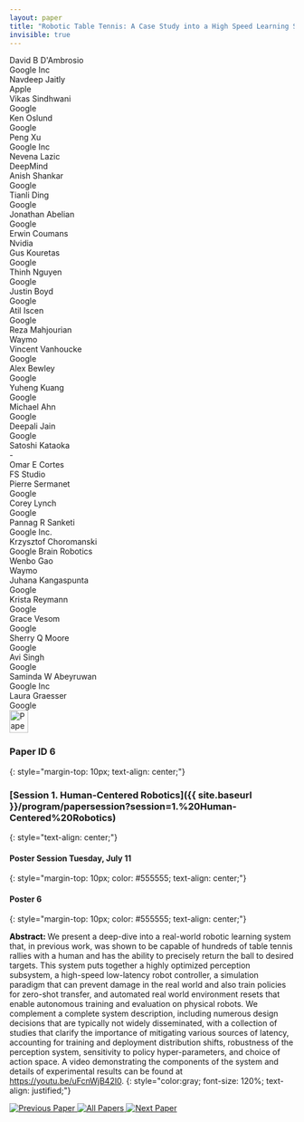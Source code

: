 ```yaml
---
layout: paper
title: "Robotic Table Tennis: A Case Study into a High Speed Learning System"
invisible: true
---
```

<div class="paper-authors">
<div class="paper-author-box">
    <div class="paper-author-name">David B D'Ambrosio</div>
    <div class="paper-author-uni">Google Inc</div>
</div>
<div class="paper-author-box">
    <div class="paper-author-name">Navdeep  Jaitly</div>
    <div class="paper-author-uni">Apple</div>
</div>
<div class="paper-author-box">
    <div class="paper-author-name">Vikas Sindhwani</div>
    <div class="paper-author-uni">Google</div>
</div>
<div class="paper-author-box">
    <div class="paper-author-name">Ken Oslund</div>
    <div class="paper-author-uni">Google</div>
</div>
<div class="paper-author-box">
    <div class="paper-author-name">Peng Xu</div>
    <div class="paper-author-uni">Google Inc</div>
</div>
<div class="paper-author-box">
    <div class="paper-author-name">Nevena Lazic</div>
    <div class="paper-author-uni">DeepMind</div>
</div>
<div class="paper-author-box">
    <div class="paper-author-name">Anish Shankar</div>
    <div class="paper-author-uni">Google</div>
</div>
<div class="paper-author-box">
    <div class="paper-author-name">Tianli Ding</div>
    <div class="paper-author-uni">Google</div>
</div>
<div class="paper-author-box">
    <div class="paper-author-name">Jonathan Abelian</div>
    <div class="paper-author-uni">Google</div>
</div>
<div class="paper-author-box">
    <div class="paper-author-name">Erwin Coumans</div>
    <div class="paper-author-uni">Nvidia</div>
</div>
<div class="paper-author-box">
    <div class="paper-author-name">Gus Kouretas</div>
    <div class="paper-author-uni">Google</div>
</div>
<div class="paper-author-box">
    <div class="paper-author-name">Thinh Nguyen</div>
    <div class="paper-author-uni">Google</div>
</div>
<div class="paper-author-box">
    <div class="paper-author-name">Justin Boyd</div>
    <div class="paper-author-uni">Google</div>
</div>
<div class="paper-author-box">
    <div class="paper-author-name">Atil Iscen</div>
    <div class="paper-author-uni">Google</div>
</div>
<div class="paper-author-box">
    <div class="paper-author-name">Reza Mahjourian</div>
    <div class="paper-author-uni">Waymo</div>
</div>
<div class="paper-author-box">
    <div class="paper-author-name">Vincent Vanhoucke</div>
    <div class="paper-author-uni">Google</div>
</div>
<div class="paper-author-box">
    <div class="paper-author-name">Alex Bewley</div>
    <div class="paper-author-uni">Google</div>
</div>
<div class="paper-author-box">
    <div class="paper-author-name">Yuheng Kuang</div>
    <div class="paper-author-uni">Google</div>
</div>
<div class="paper-author-box">
    <div class="paper-author-name">Michael Ahn</div>
    <div class="paper-author-uni">Google</div>
</div>
<div class="paper-author-box">
    <div class="paper-author-name">Deepali Jain</div>
    <div class="paper-author-uni">Google</div>
</div>
<div class="paper-author-box">
    <div class="paper-author-name">Satoshi Kataoka</div>
    <div class="paper-author-uni">-</div>
</div>
<div class="paper-author-box">
    <div class="paper-author-name">Omar E Cortes</div>
    <div class="paper-author-uni">FS Studio</div>
</div>
<div class="paper-author-box">
    <div class="paper-author-name">Pierre Sermanet</div>
    <div class="paper-author-uni">Google</div>
</div>
<div class="paper-author-box">
    <div class="paper-author-name">Corey Lynch</div>
    <div class="paper-author-uni">Google</div>
</div>
<div class="paper-author-box">
    <div class="paper-author-name">Pannag R Sanketi</div>
    <div class="paper-author-uni">Google Inc.</div>
</div>
<div class="paper-author-box">
    <div class="paper-author-name">Krzysztof Choromanski</div>
    <div class="paper-author-uni">Google Brain Robotics</div>
</div>
<div class="paper-author-box">
    <div class="paper-author-name">Wenbo Gao</div>
    <div class="paper-author-uni">Waymo</div>
</div>
<div class="paper-author-box">
    <div class="paper-author-name">Juhana Kangaspunta</div>
    <div class="paper-author-uni">Google</div>
</div>
<div class="paper-author-box">
    <div class="paper-author-name">Krista Reymann</div>
    <div class="paper-author-uni">Google</div>
</div>
<div class="paper-author-box">
    <div class="paper-author-name">Grace Vesom</div>
    <div class="paper-author-uni">Google</div>
</div>
<div class="paper-author-box">
    <div class="paper-author-name">Sherry Q Moore</div>
    <div class="paper-author-uni">Google</div>
</div>
<div class="paper-author-box">
    <div class="paper-author-name">Avi Singh</div>
    <div class="paper-author-uni">Google</div>
</div>
<div class="paper-author-box">
    <div class="paper-author-name">Saminda W Abeyruwan</div>
    <div class="paper-author-uni">Google Inc</div>
</div>
<div class="paper-author-box">
    <div class="paper-author-name">Laura Graesser</div>
    <div class="paper-author-uni">Google</div>
</div>

</div><div class="paper-pdf">
<div> <a href="http://www.roboticsproceedings.org/rss19/p006.pdf"><img src="{{ site.baseurl }}/images/paper_link.png" alt="Paper Website" width = "33"  height = "40"/></a> </div>
</div>

### Paper ID 6
{: style="margin-top: 10px; text-align: center;"}

### [Session 1. Human-Centered Robotics]({{ site.baseurl }}/program/papersession?session=1.%20Human-Centered%20Robotics)
{: style="text-align: center;"}

#### Poster Session Tuesday, July 11
{: style="margin-top: 10px; color: #555555; text-align: center;"}

#### Poster 6
{: style="margin-top: 10px; color: #555555; text-align: center;"}

<b style="color: black;">Abstract: </b>We present a deep-dive into a real-world robotic learning system that, in previous work, was shown to be capable of hundreds of table tennis rallies with a human and has the ability to precisely return the ball to desired targets. This system puts together a highly optimized perception subsystem, a high-speed low-latency robot controller, a simulation paradigm that can prevent damage in the real world and also train policies for zero-shot transfer, and automated real world environment resets that enable autonomous training and evaluation on physical robots. We complement a complete system description, including numerous design decisions that are typically not widely disseminated, with a collection of studies that clarify the importance of mitigating various sources of latency, accounting for training and deployment distribution shifts, robustness of the perception system, sensitivity to policy hyper-parameters, and choice of action space. A video demonstrating the components of the system and details of experimental results can be found at https://youtu.be/uFcnWjB42I0.
{: style="color:gray; font-size: 120%; text-align: justified;"}


<div class="paper-menu">
<a href="{{ site.baseurl }}/program/papers/005/"> <img src="{{ site.baseurl }}/images/previous_paper_icon.png" alt="Previous Paper" title="Previous Paper"/> </a>
<a href="{{ site.baseurl }}/program/papers"><img src="{{ site.baseurl }}/images/overview_icon.png" alt="All Papers" title="All Papers"/> </a>
<a href="{{ site.baseurl }}/program/papers/007/"> <img src="{{ site.baseurl }}/images/next_paper_icon.png" alt="Next Paper" title="Next Paper"/> </a>

</div>
